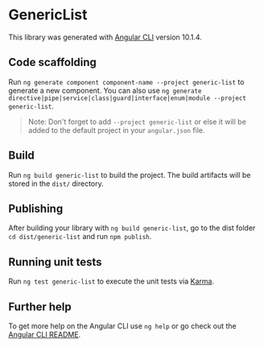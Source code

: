 # GenericList

This library was generated with [Angular CLI](https://github.com/angular/angular-cli) version 10.1.4.

## Code scaffolding

Run `ng generate component component-name --project generic-list` to generate a new component. You can also use `ng generate directive|pipe|service|class|guard|interface|enum|module --project generic-list`.
> Note: Don't forget to add `--project generic-list` or else it will be added to the default project in your `angular.json` file. 

## Build

Run `ng build generic-list` to build the project. The build artifacts will be stored in the `dist/` directory.

## Publishing

After building your library with `ng build generic-list`, go to the dist folder `cd dist/generic-list` and run `npm publish`.

## Running unit tests

Run `ng test generic-list` to execute the unit tests via [Karma](https://karma-runner.github.io).

## Further help

To get more help on the Angular CLI use `ng help` or go check out the [Angular CLI README](https://github.com/angular/angular-cli/blob/master/README.md).
